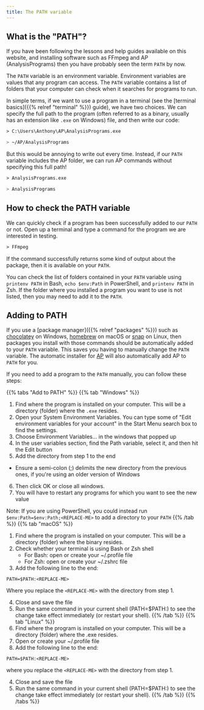 ```yaml
---
title: The PATH variable
---
```


## What is the "PATH"?

If you have been following the lessons and help guides available on this
website, and installing software such as FFmpeg and AP (AnalysisPrograms) then
you have probably seen the term `PATH` by now. 

The `PATH` variable is an environment variable. Environment variables are values
that any program can access. The `PATH` variable contains a list of folders that
your computer can check when it searches for programs to run.

In simple terms, if we want to use a program in a terminal (see the [terminal basics]({{% relref "terminal" %}}) guide), we have two choices. We can
specify the full path to the program (often referred to as a binary, usually
has an extension like `.exe` on Windows) file, and then write our code:

```ps
> C:\Users\Anthony\AP\AnalysisPrograms.exe 
```

```bash
> ~/AP/AnalysisPrograms
```

But this would be annoying to write out every time. Instead, if our `PATH`
variable includes the AP folder, we can run AP commands without specifying this
full path! 

```ps
> AnalysisPrograms.exe
```

```bash
> AnalysisPrograms
```

## How to check the PATH variable

We can quickly check if a program has been successfully added to our `PATH` or
not. Open up a terminal and type a command for the program we are interested in
testing. 

```ps
> FFmpeg
```

If the command successfully returns some kind of output about the package, then
it is available on your `PATH`.  

You can check the list of folders contained in your `PATH` variable
using `printenv PATH` in Bash, `echo $env:Path` in PowerShell, and 
`printenv PATH` in Zsh. If the folder where you installed a program you want to
use is not listed, then you may need to add it to the `PATH`.

## Adding to PATH

If you use a [package manager]({{% relref "packages" %}}) such as
[chocolatey](https://chocolatey.org/) on Windows, [homebrew](https://brew.sh/)
on macOS or [snap](https://snapcraft.io/) on Linux, then packages you install
with those commands should be automatically added to your `PATH` variable. This
saves you having to manually change the `PATH` variable. The automatic installer
for [AP](https://ap.qut.ecoacoustics.info/basics/installing.html)
will also automatically add AP to `PATH` for you.

If you need to add a program to the `PATH` manually, you can follow these steps:

{{% tabs "Add to PATH" %}}
{{% tab "Windows" %}}
1. Find where the program is installed on your computer. This will be a
   directory (folder) where the `.exe` resides.
2. Open your System Environment Variables. You can type some of "Edit environment variables for your account" in the Start Menu search box to find the settings.
3. Choose Environment Variables... in the windows that popped up
4. In the user variables section, find the Path variable, select it, and then hit the Edit button
5. Add the directory from step 1 to the end
  - Ensure a semi-colon (;) delimits the new directory from the previous ones, if you're using an older version of Windows
6. Then click OK or close all windows.
7. You will have to restart any programs for which you want to see the new value

Note: If you are using PowerShell, you could instead run
`$env:Path=$env:Path;<REPLACE-ME>` to add a directory to your `PATH`
{{% /tab %}}
{{% tab "macOS" %}}
1. Find where the program is installed on your computer. This will be a
   directory (folder) where the binary resides.
2. Check whether your terminal is using Bash or Zsh shell
   - For Bash: open or create your ~/.profile file
   - For Zsh: open or create your ~/.zshrc file
3. Add the following line to the end:

`PATH=$PATH:<REPLACE-ME>`

Where you replace the `<REPLACE-ME>` with the directory from step 1.

4. Close and save the file
5. Run the same command in your current shell (PATH=$PATH:<REPLACE-ME>) to see the change take effect immediately (or restart your shell).
{{% /tab %}}
{{% tab "Linux" %}}
1. Find where the program is installed on your computer. This will be a
   directory (folder) where the .exe resides.
2. Open or create your ~/.profile file
3. Add the following line to the end:

`PATH=$PATH:<REPLACE-ME>`

where you replace the `<REPLACE-ME>` with the directory from step 1.

4. Close and save the file
5. Run the same command in your current shell (PATH=$PATH:<REPLACE-ME>) to see the change take effect immediately (or restart your shell).
{{% /tab %}}
{{% /tabs %}}

